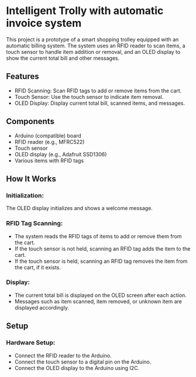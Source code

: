 # Intelligent Trolly with automatic invoice system

This project is a prototype of a smart shopping trolley equipped with an automatic billing system. The system uses an RFID reader to scan items, a touch sensor to handle item addition or removal, and an OLED display to show the current total bill and other messages.

## Features
- RFID Scanning: Scan RFID tags to add or remove items from the cart.
- Touch Sensor: Use the touch sensor to indicate item removal.
- OLED Display: Display current total bill, scanned items, and messages.
## Components
- Arduino (compatible) board
- RFID reader (e.g., MFRC522)
- Touch sensor
- OLED display (e.g., Adafruit SSD1306)
- Various items with RFID tags
## How It Works
### Initialization:

The OLED display initializes and shows a welcome message.
### RFID Tag Scanning:

- The system reads the RFID tags of items to add or remove them from the cart.
- If the touch sensor is not held, scanning an RFID tag adds the item to the cart.
- If the touch sensor is held, scanning an RFID tag removes the item from the cart, if it exists.
### Display:

- The current total bill is displayed on the OLED screen after each action.
- Messages such as item scanned, item removed, or unknown item are displayed accordingly.
## Setup
### Hardware Setup:

- Connect the RFID reader to the Arduino.
- Connect the touch sensor to a digital pin on the Arduino.
- Connect the OLED display to the Arduino using I2C.
